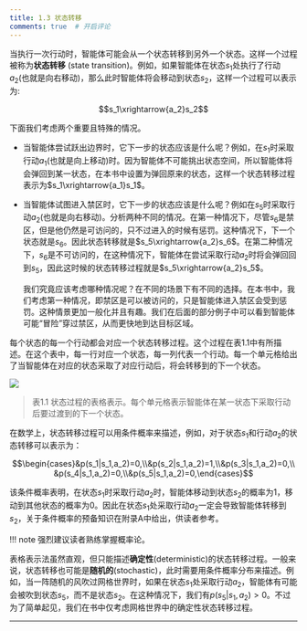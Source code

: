 ```yaml
---
title: 1.3 状态转移
comments: true  # 开启评论
---
```

当执行一次行动时，智能体可能会从一个状态转移到另外一个状态。这样一个过程被称为**状态转移** (state transition)。例如，如果智能体在状态$s_1$处执行了行动$a_2$(也就是向右移动)，那么此时智能体将会移动到状态$s_2$，这样一个过程可以表示为:

$$s_1\xrightarrow{a_2}s_2$$

下面我们考虑两个重要且特殊的情况。

- 当智能体尝试跃出边界时，它下一步的状态应该是什么呢？例如，在$s_1$时采取行动$a_1$(也就是向上移动)时。因为智能体不可能挑出状态空间，所以智能体将会弹回到某一状态，在本书中设置为弹回原来的状态，这样一个状态转移过程表示为$s_1\xrightarrow{a_1}s_1$。
  
- 当智能体试图进入禁区时，它下一步的状态应该是什么呢？例如在$s_5$时采取行动$a_2$(也就是向右移动)。分析两种不同的情况。在第一种情况下，尽管$s_6$是禁区，但是他仍然是可访问的，只不过进入的时候有惩罚。这种情况下，下一个状态就是$s_6$。因此状态转移就是$s_5\xrightarrow{a_2}s_6$。在第二种情况下，$s_6$是不可访问的，在这种情况下，智能体在尝试采取行动$a_2$时将会弹回回到$s_5$，因此这时候的状态转移过程就是$s_5\xrightarrow{a_2}s_5$。

    我们究竟应该考虑哪种情况呢？在不同的场景下有不同的选择。在本书中，我们考虑第一种情况，即禁区是可以被访问的，只是智能体进入禁区会受到惩罚。这种情景更加一般化并且有趣。我们在后面的部分例子中可以看到智能体可能“冒险”穿过禁区，从而更快地到达目标区域。

每个状态的每一个行动都会对应一个状态转移过程。这个过程在表$1.1$中有所描述。在这个表中，每一行对应一个状态，每一列代表一个行动。每一个单元格给出了当智能体在对应的状态采取了对应行动后，将会转移到的下一个状态。

 ![](../img/01/3.png)

 > 表1.1 状态过程的表格表示。每个单元格表示智能体在某一状态下采取行动后要过渡到的下一个状态。

在数学上，状态转移过程可以用条件概率来描述，例如，对于状态$s_1$和行动$a_2$的状态转移可以表示为： 

$$\begin{cases}&p(s_1|s_1,a_2)=0,\\&p(s_2|s_1,a_2)=1,\\&p(s_3|s_1,a_2)=0,\\&p(s_4|s_1,a_2)=0,\\&p(s_5|s_1,a_2)=0,\end{cases}$$

该条件概率表明，在状态$s_1$时采取行动$a_2$时，智能体移动到状态$s_2$的概率为$1$，移动到其他状态的概率为$0$。因此在状态$s_1$处采取行动$a_2$一定会导致智能体转移到$s_2$，关于条件概率的预备知识在附录A中给出，供读者参考。

!!! note
    强烈建议读者熟练掌握概率论。

表格表示法虽然直观，但只能描述**确定性**(deterministic)的状态转移过程。一般来说，状态转移也可能是**随机的**(stochastic)，此时需要用条件概率分布来描述。例如，当一阵随机的风吹过网格世界时，如果在状态$s_1$处采取行动$a_2$，智能体有可能会被吹到状态$s_5$，而不是状态$s_2$。在这种情况下，我们有$p(s_5|s_1,a_2)>0$。不过为了简单起见，我们在书中仅考虑网格世界中的确定性状态转移过程。

---